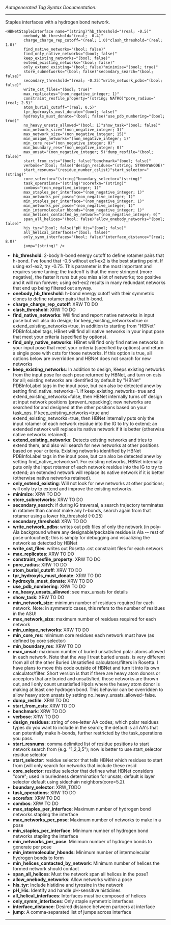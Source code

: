 _Autogenerated Tag Syntax Documentation:_

---
Staples interfaces with a hydrogen bond network.

```
<HBNetStapleInterface name="(string)"hb_threshold="(real; -0.5)"
        onebody_hb_threshold="(real; -0.4)"
        charge_charge_rep_cutoff="(real; 1.0)"clash_threshold="(real; 1.0)"
        find_native_networks="(bool; false)"
        find_only_native_networks="(bool; false)"
        keep_existing_networks="(bool; false)"
        extend_existing_networks="(bool; false)"
        only_extend_existing="(bool; false)"minimize="(bool; true)"
        store_subnetworks="(bool; false)"secondary_search="(bool; false)"
        secondary_threshold="(real; -0.25)"write_network_pdbs="(bool; false)"
        write_cst_files="(bool; true)"
        max_replicates="(non_negative_integer; 1)"
        constraint_resfile_property="(string; NATRO)"pore_radius="(real; 2.5)"
        atom_burial_cutoff="(real; 0.5)"
        tyr_hydroxyls_must_donate="(bool; false)"
        hydroxyls_must_donate="(bool; false)"use_pdb_numbering="(bool; true)"
        no_heavy_unsats_allowed="(bool; 1)"show_task="(bool; false)"
        min_network_size="(non_negative_integer; 3)"
        max_network_size="(non_negative_integer; 15)"
        min_unique_networks="(non_negative_integer; 1)"
        min_core_res="(non_negative_integer; 0)"
        min_boundary_res="(non_negative_integer; 0)"
        max_unsat="(non_negative_integer; 5)"dump_resfile="(bool; false)"
        start_from_csts="(bool; false)"benchmark="(bool; false)"
        verbose="(bool; false)"design_residues="(string; STRKHYWNQDE)"
        start_resnums="(residue_number_cslist)"start_selector="(string)"
        core_selector="(string)"boundary_selector="(string)"
        task_operations="(string)"scorefxn="(string)"
        combos="(non_negative_integer; 1)"
        max_staples_per_interface="(non_negative_integer; 1)"
        max_networks_per_pose="(non_negative_integer; 1)"
        min_staples_per_interface="(non_negative_integer; 1)"
        min_networks_per_pose="(non_negative_integer; 1)"
        min_intermolecular_hbonds="(non_negative_integer; 1)"
        min_helices_contacted_by_network="(non_negative_integer; 0)"
        span_all_helices="(bool; false)"allow_onebody_networks="(bool; false)"
        his_tyr="(bool; false)"pH_His="(bool; false)"
        all_helical_interfaces="(bool; false)"
        only_symm_interfaces="(bool; false)"interface_distance="(real; 8.0)"
        jump="(string)" />
```

-   **hb_threshold**: 2-body h-bond energy cutoff to define rotamer pairs that h-bond. I've found that -0.5 without ex1-ex2 is the best starting point. If using ex1-ex2, try -0.75. This parameter is the most important and requires some tuning; the tradeoff is that the more stringent (more negative), the faster it runs but you miss a lot of networks; too positive and it will run forever; using ex1-ex2 results in many redundant networks that end up being filtered out anyway.
-   **onebody_hb_threshold**: h-bond energy cutoff with their symmetric clones to define rotamer pairs that h-bond.
-   **charge_charge_rep_cutoff**: XRW TO DO
-   **clash_threshold**: XRW TO DO
-   **find_native_networks**: Will find and report native networks in input pose but will also do design; for keep_existing_networks=true or extend_existing_networks=true, in addition to starting from "HBNet" PDBInfoLabel tags, HBnet will find all native networks in your input pose that meet your criteria (specified by options).
-   **find_only_native_networks**: HBnet will find only find native networks in your input pose that meet your criteria (specified by options) and return a single pose with csts for those networks. If this option is true, all options below are overridden and HBNet does not search for new networks
-   **keep_existing_networks**: In addition to design, Keeps existing networks from the input pose for each pose returned by HBNet, and turn on csts for all; existing networks are identified by default by "HBNet" PDBInfoLabel tags in the input pose, but can also be detected anew by setting find_native_networks=1. If keep_existing_networks=true and extend_existing_networks=false, then HBNet internally turns off design at input network positions (prevent_repacking); new networks are searched for and designed at the other positions based on your task_ops. If keep_existing_networks=true and extend_existing_networks=true, then HBNet internally puts only the input rotamer of each network residue into the IG to try to extend; an extended network will replace its native network if it is better (otherwise native networks retained).
-   **extend_existing_networks**: Detects existing networks and tries to extend them, and also will search for new networks at other positions based on your criteria. Existing networks identified by HBNet PDBInfoLabel tags in the input pose, but can also be detected anew by setting find_native_networks=1. For existing networks, HBNet internally puts only the input rotamer of each network residue into the IG to try to extend; an extended network will replace its native network if it is better (otherwise native networks retained).
-   **only_extend_existing**: Will not look for new networks at other positions; will only try to extend and improve the existing networks.
-   **minimize**: XRW TO DO
-   **store_subnetworks**: XRW TO DO
-   **secondary_search**: if during IG traversal, a search trajectory terminates in rotamer than cannot make any h-bonds, search again from that rotamer using a lower hb_threshold (-0.25)
-   **secondary_threshold**: XRW TO DO
-   **write_network_pdbs**: writes out pdb files of only the network (in poly-Ala background where any designable/packable residue is Ala -- rest of pose untouched); this is simply for debugging and visualizing the network as detected by HBNet
-   **write_cst_files**: writes out Rosetta .cst constraint files for each network
-   **max_replicates**: XRW TO DO
-   **constraint_resfile_property**: XRW TO DO
-   **pore_radius**: XRW TO DO
-   **atom_burial_cutoff**: XRW TO DO
-   **tyr_hydroxyls_must_donate**: XRW TO DO
-   **hydroxyls_must_donate**: XRW TO DO
-   **use_pdb_numbering**: XRW TO DO
-   **no_heavy_unsats_allowed**: see max_unsats for details
-   **show_task**: XRW TO DO
-   **min_network_size**: minimum number of residues required for each network. Note: in symmetric cases, this refers to the number of residues in the ASU!
-   **max_network_size**: maximum number of residues required for each network
-   **min_unique_networks**: XRW TO DO
-   **min_core_res**: minimum core residues each network must have (as defined by core selector)
-   **min_boundary_res**: XRW TO DO
-   **max_unsat**: maximum number of buried unsatisfied polar atoms allowed in each network. Note that the way I treat buried unsats. is very different from all of the other Buried Unsatisfied calculators/filters in Rosetta. I have plans to move this code outside of HBNet and turn it into its own calculator/filter. Short version is that if there are heavy atom donors or acceptors that are buried and unsatisfied, those networks are thrown out, and I only count unsatisfied Hpols where the heavy atom donor is making at least one hydrogen bond. This behavior can be overridden to allow heavy atom unsats by setting no_heavy_unsats_allowed=false.
-   **dump_resfile**: XRW TO DO
-   **start_from_csts**: XRW TO DO
-   **benchmark**: XRW TO DO
-   **verbose**: XRW TO DO
-   **design_residues**: string of one-letter AA codes; which polar residues types do you want to include in the search; the default is all AA's that can potentially make h-bonds, further restricted by the task_operations you pass.
-   **start_resnums**: comma delimited list of residue positions to start network search from (e.g. "1,2,3,5"); now is better to use start_selector residue selector
-   **start_selector**: residue selector that tells HBNet which residues to start from (will only search for networks that include these resid
-   **core_selector**: residue selector that defines what HBNet considers "core"; used in buriedness determination for unsats; default is layer selector default using sidechain neighbors(core=5.2).
-   **boundary_selector**: XRW_TODO
-   **task_operations**: XRW TO DO
-   **scorefxn**: XRW TO DO
-   **combos**: XRW TO DO
-   **max_staples_per_interface**: Maximum number of hydrogen bond networks stapling the interface
-   **max_networks_per_pose**: Maximum number of networks to make in a pose
-   **min_staples_per_interface**: Minimum number of hydrogen bond networks stapling the interface
-   **min_networks_per_pose**: Minimum number of hydrogen bonds to generate per pose
-   **min_intermolecular_hbonds**: Minimum number of intermolecular hydrogen bonds to form
-   **min_helices_contacted_by_network**: Minimum number of helices the formed network should contact
-   **span_all_helices**: Must the network span all helices in the pose?
-   **allow_onebody_networks**: Allow networks within a pose
-   **his_tyr**: Include histidine and tyrosine in the network
-   **pH_His**: Identify and handle pH-sensitive histidines
-   **all_helical_interfaces**: Interfaces must be composed of helices
-   **only_symm_interfaces**: Only staple symmetric interfaces
-   **interface_distance**: Desired distance between partners at interface
-   **jump**: A comma-separated list of jumps across interface

---
